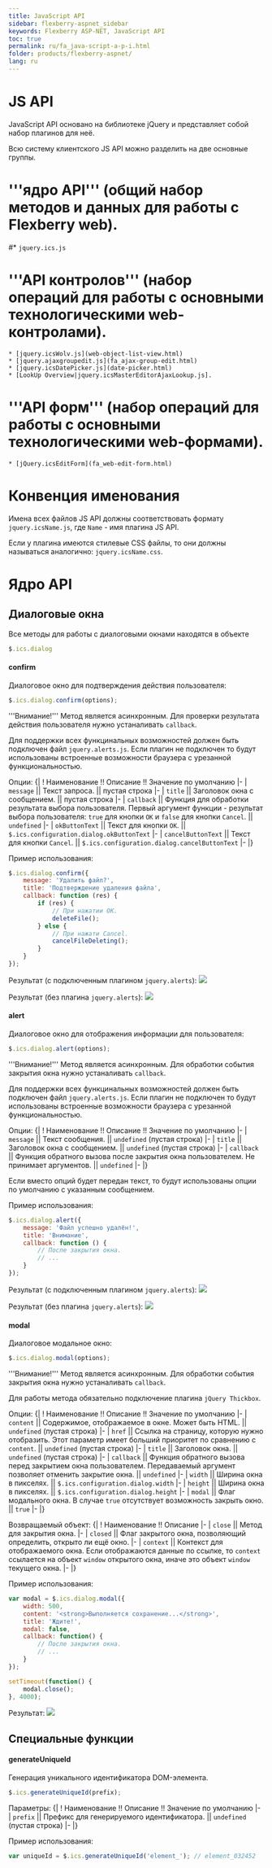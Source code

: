 ```yaml
---
title: JavaScript API
sidebar: flexberry-aspnet_sidebar
keywords: Flexberry ASP-NET, JavaScript API
toc: true
permalink: ru/fa_java-script-a-p-i.html
folder: products/flexberry-aspnet/
lang: ru
---
```


# JS API
JavaScript API основано на библиотеке jQuery и представляет собой набор плагинов для неё.
 	
Всю систему клиентского JS API можно разделить на две основные группы.
 	
# '''ядро API''' (общий набор методов и данных для работы с Flexberry web).
#* `jquery.ics.js`


# '''API контролов''' (набор операций для работы с основными технологическими web-контролами).
    * [jquery.icsWolv.js](web-object-list-view.html)
    * [jquery.ajaxgroupedit.js](fa_ajax-group-edit.html)
    * [jquery.icsDatePicker.js](date-picker.html)
    * [LookUp Overview|jquery.icsMasterEditorAjaxLookup.js].


# '''API форм''' (набор операций для работы с основными технологическими web-формами).
    * [jQuery.icsEditForm](fa_web-edit-form.html)


# Конвенция именования
Имена всех файлов JS API должны соответствовать формату `jquery.icsName.js`, где `Name` - имя плагина JS API.

Если у плагина имеются стилевые CSS файлы, то они должны называться аналогично: `jquery.icsName.css`.

# Ядро API

## Диалоговые окна
Все методы для работы с диалоговыми окнами находятся в объекте
```javascript
$.ics.dialog
```
#### confirm
Диалоговое окно для подтверждения действия пользователя:
```javascript
$.ics.dialog.confirm(options);
```
'''Внимание!''' Метод является асинхронным. Для проверки результата действия пользователя нужно устаналивать `callback`.

Для поддержки всех функцинальных возможностей должен быть подключен файл `jquery.alerts.js`. Если плагин не подключен то будут использованы встроенные возможности браузера с урезанной функциональностью.

Опции:
{|
! Наименование !! Описание !! Значение по умолчанию
|-
| `message` || Текст запроса. || пустая строка
|-
| `title` || Заголовок окна с сообщением. || пустая строка
|-
| `callback` || Функция для обработки результата выбора пользователя. Первый аргумент функции - результат выбора
пользователя: `true` для кнопки `OK` и `false` для кнопки `Cancel`. || `undefined`
|-
| `okButtonText` || Текст для кнопки `OK`. || `$.ics.configuration.dialog.okButtonText`
|-
| `cancelButtonText` || Текст для кнопки `Cancel`. || `$.ics.configuration.dialog.cancelButtonText`
|-
|}

Пример использования:
```javascript
$.ics.dialog.confirm({
    message: 'Удалить файл?',
    title: 'Подтверждение удаления файла',
    callback: function (res) {
        if (res) {
            // При нажатии OK.
            deleteFile();
        } else {
            // При нажати Cancel.
            cancelFileDeleting();
        }
    }
});
```

Результат (с подключенным плагином `jquery.alerts`):
![](/images/pages/img/page/JavaScriptAPI/jsapi_dialog_confirm.PNG)

Результат (без плагина `jquery.alerts`):
![](/images/pages/img/page/JavaScriptAPI/jsapi_dialog_confirm_without_plugin.png)

#### alert
Диалоговое окно для отображения информации для пользователя:
```javascript
$.ics.dialog.alert(options);
```
'''Внимание!''' Метод является асинхронным. Для обработки события закрытия окна нужно устаналивать `callback`.

Для поддержки всех функцинальных возможностей должен быть подключен файл `jquery.alerts.js`. Если плагин не подключен то будут использованы встроенные возможности браузера с урезанной функциональностью.

Опции:
{|
! Наименование !! Описание !! Значение по умолчанию
|-
| `message` || Текст сообщения. || `undefined` (пустая строка)
|-
| `title` || Заголовок окна с сообщением. || `undefined` (пустая строка)
|-
| `callback` || Функция обратного вызова после закрытия окна пользователем. Не принимает аргументов. || `undefined`
|-
|}

Если вместо опций будет передан текст, то будут использованы опции по умолчанию с указанным сообщением.

Пример использования:
```javascript
$.ics.dialog.alert({
    message: 'Файл успешно удалён!',
    title: 'Внимание',
    callback: function () {
        // После закрытия окна.
        // ...
    }
});
```

Результат (с подключенным плагином `jquery.alerts`):
![](/images/pages/img/page/JavaScriptAPI/jsapi_dialog_alert.png)

Результат (без плагина `jquery.alerts`):
![](/images/pages/img/page/JavaScriptAPI/jsapi_dialog_alert_without_plugin.png)

#### modal
Диалоговое модальное окно:
```javascript
$.ics.dialog.modal(options);
```
'''Внимание!''' Метод является асинхронным.  Для обработки события закрытия окна нужно устаналивать `callback`.

Для работы метода обязательно подключение плагина `jQuery Thickbox`.

Опции:
{|
! Наименование !! Описание !! Значение по умолчанию
|-
| `content` || Содержимое, отображаемое в окне. Может быть HTML. || `undefined` (пустая строка)
|-
| `href` || Ссылка на страницу, которую нужно отобразить. Этот параметр имеет больший приоритет по сравнению с `content`. || `undefined` (пустая строка)
|-
| `title` || Заголовок окна. || `undefined` (пустая строка)
|-
| `callback` || Функция обратного вызова перед закрытием окна пользователем. Передаваемый аргумент позволяет отменить закрытие окна. || `undefined`
|-
| `width` || Ширина окна в пикселях. || `$.ics.configuration.dialog.width`
|-
| `height` || Ширина окна в пикселях. || `$.ics.configuration.dialog.height`
|-
| `modal` || Флаг модального окна. В случае `true` отсутствует возможность закрыть окно. || `true`
|-
|}

Возвращаемый объект:
{|
! Наименование !! Описание
|-
| `close` || Метод для закрытия окна.
|-
| `closed` || Флаг закрытого окна, позволяющий определить, открыто ли ещё окно.
|-
| `context` || Контекст для отображаемого окна. Если отображаются данные по ссылке, то `context` ссылается на объект `window` открытого окна, иначе это объект `window` текущего окна.
|-
|}

Пример использования:
```javascript
var modal = $.ics.dialog.modal({
    width: 500,
    content: '<strong>Выполняется сохранение...</strong>',
    title: 'Ждите!',
    modal: false,
    callback: function() {
        // После закрытия окна.
        // ...
    }
});

setTimeout(function() {
    modal.close();
}, 4000);
```

Результат:
![](/images/pages/img/page/JavaScriptAPI/jsapi_dialog_modal.png)


## Специальные функции
#### generateUniqueId
Генерация уникального идентификатора DOM-элемента.
```javascript
$.ics.generateUniqueId(prefix);
```

Параметры:
{|
! Наименование !! Описание !! Значение по умолчанию
|-
| `prefix` || Префикс для генерируемого идентификатора. || `undefined` (пустая строка)
|-
|}

Пример использования:
```javascript
var uniqueId = $.ics.generateUniqueId('element_'); // element_032452
```
